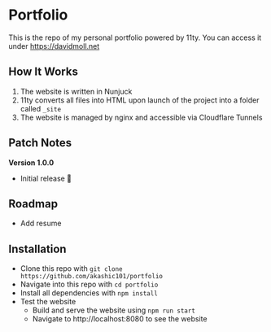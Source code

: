 # Portfolio

This is the repo of my personal portfolio powered by 11ty. You can access it under https://davidmoll.net

## How It Works

1. The website is written in Nunjuck
2. 11ty converts all files into HTML upon launch of the project into a folder called `_site`
3. The website is managed by nginx and accessible via Cloudflare Tunnels

## Patch Notes

**Version 1.0.0**

- Initial release 🎉

## Roadmap

- Add resume

## Installation

- Clone this repo with `git clone https://github.com/akashic101/portfolio`
- Navigate into this repo with `cd portfolio`
- Install all dependencies with `npm install`
- Test the website
  - Build and serve the website using `npm run start`
  - Navigate to http://localhost:8080 to see the website
